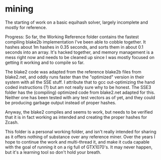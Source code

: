 # mining
The starting of work on a basic equihash solver, largely incomplete and mostly for reference.

Progress:
So far, the Working Reference folder contains the fastest compiling blake2b implementation I've been able to cobble together.   It hashes about 1m hashes in 0.35 seconds, and sorts them in about 0.1 seconds into an array.   It's hacked together, and memory management is a mess right now and needs to be cleaned up since I was mostly focused on getting it working and to compile so far.

The blake2 code was adapted from the reference blake2b files from blake2.net, and oddly runs faster than the "optimized" version in their system with all the SSE stuff.   I attribute that to gcc out-optimizing the hand coded instructions (?) but am not really sure why to be honest.   The SSE3 folder has the (compiling) optimized code from blake2.net adapted for this.   Neither one has been tested with any test vectors as of yet, and they could be producing garbage output instead of proper hashes.

Anyway, the blake2 compiles and seems to work, but needs to be verified that it is in fact working as intended and creating the proper hashes for Zcash.

This folder is a personal working folder, and isn't really intended for sharing as it offers nothing of substance over any reference miner.  Over the years I hope to continue the work and multi-thread it, and make it cuda capable with the goal of running it on a rig full of GTX1070's.   It may never happen, but it's a learning tool so don't hold your breath.
